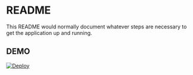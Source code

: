 # README

This README would normally document whatever steps are necessary to get the
application up and running.

## DEMO
[![Deploy](https://www.herokucdn.com/deploy/button.png)](https://heroku.com/deploy)
